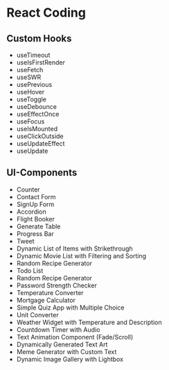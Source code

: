 # React Coding

## Custom Hooks
* useTimeout
* useIsFirstRender
* useFetch
* useSWR
* usePrevious
* useHover
* useToggle
* useDebounce
* useEffectOnce
* useFocus
* useIsMounted
* useClickOutside
* useUpdateEffect
* useUpdate

## UI-Components
* Counter
* Contact Form
* SignUp Form
* Accordion
* Flight Booker
* Generate Table
* Progress Bar
* Tweet
* Dynamic List of Items with Strikethrough
* Dynamic Movie List with Filtering and Sorting
* Random Recipe Generator
* Todo List
* Random Recipe Generator
* Password Strength Checker
* Temperature Converter
* Mortgage Calculator
* Simple Quiz App with Multiple Choice
* Unit Converter
* Weather Widget with Temperature and Description
* Countdown Timer with Audio
* Text Animation Component (Fade/Scroll)
* Dynamically Generated Text Art
* Meme Generator with Custom Text
* Dynamic Image Gallery with Lightbox


